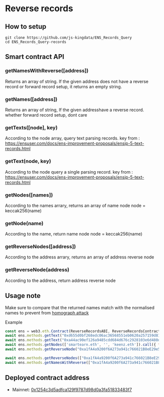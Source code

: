 # Reverse records


## How to setup

```
git clone https://github.com/js-kingdata/ENS_Records_Query
cd ENS_Records_Query-records
```


## Smart contract API

### getNamesWithReverse([address])
Returns an array of string. If the given address does not have a reverse record or forward record setup, it returns an empty string.

### getNames([address])
Returns an array of string, If the given addresshave a reverse record. whether forward record setup, dont care

### getTexts([node], key)
According to the node array, query text parsing records. key from : https://ensuser.com/docs/ens-improvement-proposals/ensip-5-text-records.html

### getText(node, key)
According to the node query a single parsing record. key from : https://ensuser.com/docs/ens-improvement-proposals/ensip-5-text-records.html

### getNodes([names])
According to the names arrary, returns an array of name node
node = keccak256(name)

### getNode(name)
According to the name, return name node
node = keccak256(name)

### getReverseNodes([address])
According to the address arrary, returns an array of address reverse node

### getReverseNode(address)
According to the address, return address reverse node


## Usage note

Make sure to compare that the returned names match with the normalised names to prevent from [homograph attack](https://en.wikipedia.org/wiki/IDN_homograph_attack)

Example

```js
const ens = web3.eth.Contract(ReverseRecordsABI, ReverseRecordsContractAddress);
await ens.methods.getText("0xd655d0bf268edc06ac36568551eb0620a257159d813f9dcca26a9aa9019d0ef4", "avatar").call({ from: ReverseRecordsContractAddress, gasPrice: "0" })
await ens.methods.getText("0xa44ac90ef126a9485cdd684d676c2928103e6d480dca1170cad7836ab3d08ec0", "com.twitter").call({ from: ReverseRecordsContractAddress, gasPrice: "0" })
await ens.methods.getNodes(['smartearn.eth', '', 'keenz.eth']).call({ from: ReverseRecordsContractAddress, gasPrice: "0" })
await ens.methods.getReverseNode("0xa1fA4a9200f6A273a941c766021B8eE29e5D936e").call({ from: ReverseRecordsContractAddress, gasPrice: "0" })

await ens.methods.getReverseNodes(["0xa1fA4a9200f6A273a941c766021B8eE29e5D936e", "0x473780deaf4a2ac070bbba936b0cdefe7f267dfc", "0xf71946496600e1e1d47b8A77EB2f109Fd82dc86a"]).call({ from: ReverseRecordsContractAddress, gasPrice: "0" })
await ens.methods.getNamesWithReverse(["0xa1fA4a9200f6A273a941c766021B8eE29e5D936e", "0x473780deaf4a2ac070bbba936b0cdefe7f267dfc", "0xf71946496600e1e1d47b8A77EB2f109Fd82dc86a"]).call({ from: ReverseRecordsContractAddress, gasPrice: "0" })
```


## Deployed contract address

- Mainnet: [0x1254c3d5adfca129f9787d98d0a3fa51833483f7](https://etherscan.io/address/0x1254c3d5adfca129f9787d98d0a3fa51833483f7)
